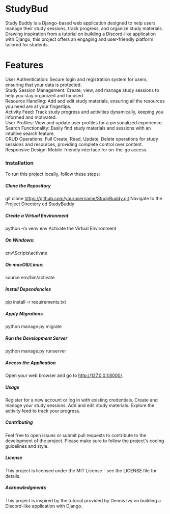 # StudyBud
Study Buddy is a Django-based web application designed to help users manage their study sessions, track progress, and organize study materials. Drawing inspiration from a tutorial on building a Discord-like application with Django, this project offers an engaging and user-friendly platform tailored for students. <br>

# Features
User Authentication: Secure login and registration system for users, ensuring that your data is protected. <br>
Study Session Management: Create, view, and manage study sessions to help you stay organized and focused. <br>
Resource Handling: Add and edit study materials, ensuring all the resources you need are at your fingertips. <br>
Activity Feed: Track study progress and activities dynamically, keeping you informed and motivated. <br>
User Profiles: View and update user profiles for a personalized experience. <br>
Search Functionality: Easily find study materials and sessions with an intuitive search feature. <br>
CRUD Operations: Full Create, Read, Update, Delete operations for study sessions and resources, providing complete control over content. <br>
Responsive Design: Mobile-friendly interface for on-the-go access. <br>
### Installation
To run this project locally, follow these steps:


#####  Clone the Repository
git clone https://github.com/yourusername/StudyBuddy.git
Navigate to the Project Directory
cd StudyBuddy

##### Create a Virtual Environment
python -m venv env
Activate the Virtual Environment


##### On Windows:
env\Scripts\activate


#####  On macOS/Linux:
source env/bin/activate


#####  Install Dependencies
pip install -r requirements.txt


#####  Apply Migrations
python manage.py migrate


#####  Run the Development Server
python manage.py runserver


#####  Access the Application
Open your web browser and go to http://127.0.0.1:8000/.


#####  Usage
Register for a new account or log in with existing credentials.
Create and manage your study sessions.
Add and edit study materials.
Explore the activity feed to track your progress.


#####  Contributing
Feel free to open issues or submit pull requests to contribute to the development of the project. Please make sure to follow the project's coding guidelines and style.


#####  License
This project is licensed under the MIT License - see the LICENSE file for details.


#####  Acknowledgments
This project is inspired by the tutorial provided by Dennis Ivy on building a Discord-like application with Django.
